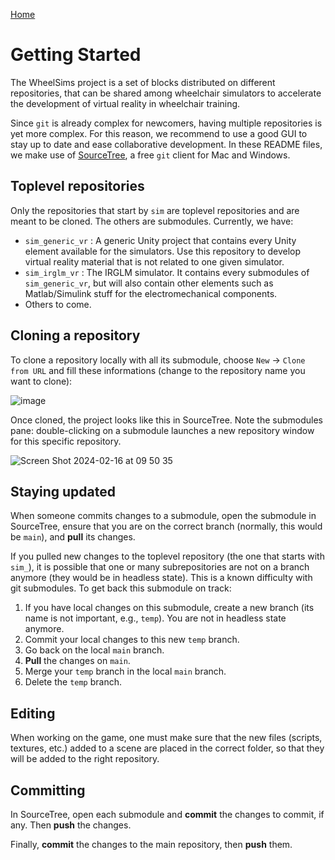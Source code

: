 [Home](.)

# Getting Started

The WheelSims project is a set of blocks distributed on different repositories, that can be shared among wheelchair simulators to accelerate the development of virtual reality in wheelchair training.

Since `git` is already complex for newcomers, having multiple repositories is yet more complex. For this reason, we recommend to use a good GUI to stay up to date and ease collaborative development. In these README files, we make use of [SourceTree](https://www.sourcetreeapp.com/), a free `git` client for Mac and Windows.


## Toplevel repositories

Only the repositories that start by `sim` are toplevel repositories and are meant to be cloned. The others are submodules. Currently, we have:

- `sim_generic_vr` : A generic Unity project that contains every Unity element available for the simulators. Use this repository to develop virtual reality material that is not related to one given simulator.
- `sim_irglm_vr` : The IRGLM simulator. It contains every submodules of `sim_generic_vr`, but will also contain other elements such as Matlab/Simulink stuff for the electromechanical components.
- Others to come.

## Cloning a repository

To clone a repository locally with all its submodule, choose `New` → `Clone from URL` and fill these informations (change to the repository name you want to clone):

![image](https://github.com/WheelSims/sim_generic_vr/assets/34967663/d9d2e243-29f7-4dea-994a-e5b46fa4fef7)

Once cloned, the project looks like this in SourceTree. Note the submodules pane: double-clicking on a submodule launches a new repository window for this specific repository.

![Screen Shot 2024-02-16 at 09 50 35](https://github.com/WheelSims/.github/assets/34967663/d60469de-92e6-4135-8061-1caa2177867d)

## Staying updated

When someone commits changes to a submodule, open the submodule in SourceTree, ensure that you are on the correct branch (normally, this would be `main`), and **pull** its changes.

If you pulled new changes to the toplevel repository (the one that starts with `sim_`), it is possible that one or many subrepositories are not on a branch anymore (they would be in headless state). This is a known difficulty with git submodules. To get back this submodule on track:

1. If you have local changes on this submodule, create a new branch (its name is not important, e.g., `temp`). You are not in headless state anymore.
2. Commit your local changes to this new `temp` branch.
3. Go back on the local `main` branch.
4. **Pull** the changes on `main`.
5. Merge your `temp` branch in the local `main` branch.
6. Delete the `temp` branch.

## Editing

When working on the game, one must make sure that the new files (scripts, textures, etc.) added to a scene are placed in the correct folder, so that they will be added to the right repository.

## Committing

In SourceTree, open each submodule and **commit** the changes to commit, if any. Then **push** the changes.

Finally, **commit** the changes to the main repository, then **push** them.

